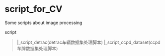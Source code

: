 # script_for_CV
Some scripts about image processing

script
  >|_script_detrac(detrac车辆数据集处理脚本) 
  >|_script_ccpd_dataset(ccpd车牌数据集处理脚本)
